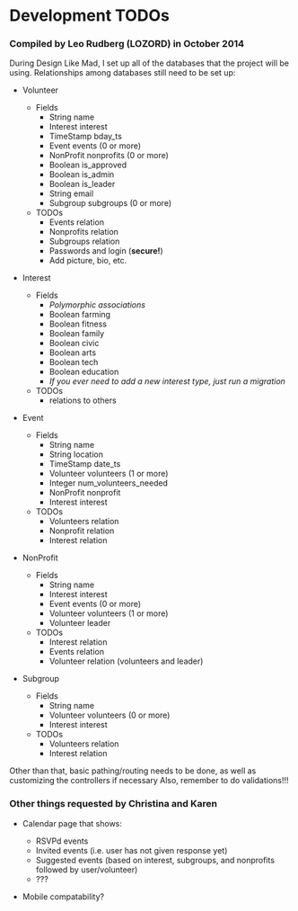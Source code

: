 # Development TODOs
### Compiled by Leo Rudberg (LOZORD) in October 2014

During Design Like Mad, I set up all of the databases that the project will be using.
Relationships among databases still need to be set up:
* Volunteer
  - Fields
    * String name
    * Interest interest
    * TimeStamp bday_ts
    * Event events (0 or more)
    * NonProfit nonprofits (0 or more)
    * Boolean is_approved
    * Boolean is_admin
    * Boolean is_leader
    * String email
    * Subgroup subgroups (0 or more)
  - TODOs
    * Events relation
    * Nonprofits relation
    * Subgroups relation
    * Passwords and login (**secure!**)
    * Add picture, bio, etc.

* Interest
  - Fields
    * _Polymorphic associations_
    * Boolean farming
    * Boolean fitness
    * Boolean family
    * Boolean civic
    * Boolean arts
    * Boolean tech
    * Boolean education
    * _If you ever need to add a new interest type, just run a migration_
  - TODOs
    * relations to others

* Event
  - Fields
    * String name
    * String location
    * TimeStamp date_ts
    * Volunteer volunteers (1 or more)
    * Integer num_volunteers_needed
    * NonProfit nonprofit
    * Interest interest
  - TODOs
    * Volunteers relation
    * Nonprofit relation
    * Interest relation

* NonProfit
  - Fields
    * String name
    * Interest interest
    * Event events (0 or more)
    * Volunteer volunteers (1 or more)
    * Volunteer leader
  - TODOs
    * Interest relation
    * Events relation
    * Volunteer relation (volunteers and leader)

* Subgroup
  - Fields
    * String name
    * Volunteer volunteers (0 or more)
    * Interest interest
  - TODOs
    * Volunteers relation
    * Interest relation

Other than that, basic pathing/routing needs to be done, as well as customizing the controllers if necessary
Also, remember to do validations!!!

### Other things requested by Christina and Karen
* Calendar page that shows:
  - RSVPd events
  - Invited events (i.e. user has not given response yet)
  - Suggested events (based on interest, subgroups, and nonprofits followed by user/volunteer)
  - ???

* Mobile compatability?
